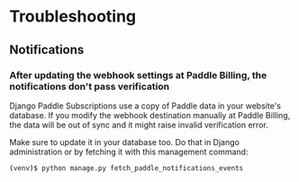 # Troubleshooting

## Notifications

### After updating the webhook settings at Paddle Billing, the notifications don't pass verification

Django Paddle Subscriptions use a copy of Paddle data in your website's database. If you modify the webhook destination manually at Paddle Billing, the data will be out of sync and it might raise invalid verification error.

Make sure to update it in your database too. Do that in Django administration or by fetching it with this management command:

```bash
(venv)$ python manage.py fetch_paddle_notifications_events
```
